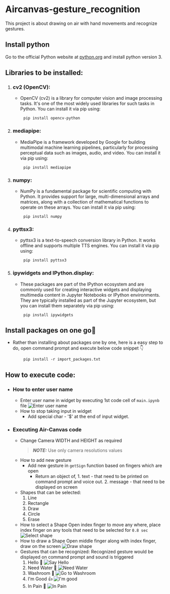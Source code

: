# Aircanvas-gesture_recognition
This project is about drawing on air with hand movements and recognize gestures.

## Install python
Go to the official Python website at [python.org](https://www.python.org/) and install python version 3.


## Libraries to be installed:

1. ### cv2 (OpenCV): 
    - OpenCV (cv2) is a library for computer vision and image processing tasks. It's one of the most widely used libraries for such tasks in Python. You can install it via pip using:
```
        pip install opencv-python
```

2. ### mediapipe: 
    - MediaPipe is a framework developed by Google for building multimodal machine learning pipelines, particularly for processing perceptual data such as images, audio, and video. You can install it via pip using:
```
        pip install mediapipe
```

3. ### numpy: 
    - NumPy is a fundamental package for scientific computing with Python. It provides support for large, multi-dimensional arrays and matrices, along with a collection of mathematical functions to operate on these arrays. You can install it via pip using:
```
        pip install numpy
```

4. ### pyttsx3: 
    - pyttsx3 is a text-to-speech conversion library in Python. It works offline and supports multiple TTS engines. You can install it via pip using:
```
        pip install pyttsx3
```

5. ### ipywidgets and IPython.display: 
    - These packages are part of the IPython ecosystem and are commonly used for creating interactive widgets and displaying multimedia content in Jupyter Notebooks or IPython environments. They are typically installed as part of the Jupyter ecosystem, but you can install them separately via pip using:
```
        pip install ipywidgets
```
## Install packages on one go🚀
- Rather than installing about packages one by one, here is a easy step to do, open command prompt and execute below code snippet 👇
```
        pip install -r import_packages.txt
```

## How to execute code:
- ### How to enter user name
    - Enter user name in widget by executing 1st code cell of `main.ipynb` file
        ![Enter user name](./readme_assets/images/username.png)
    - How to stop taking input in widget
       -  Add special char - '$' at the end of input widget.
- ### Executing Air-Canvas code
    - Change Camera WIDTH and HEIGHT as required
        > **_NOTE:_** Use only camera resolutions values
    - How to add new gesture
        - Add new gesture in `getSign` function based on fingers which are open
            - Return an object of, 
                    1. text - that need to be printed on command prompt and voice out.
                    2. message - that need to be displayed on screen
    - Shapes that can be selected:
        1. Line 
        2. Rectangle
        3. Draw
        4. Circle
        5. Erase
    - How to select a Shape
        Open index finger to move any where, place index finger on any tools that need to be selected for `0.8 sec`
         ![Select shape](./readme_assets/images/select_shape.png)
    - How to draw a Shape
        Open middle finger along with index finger, draw on the screen
            ![Draw shape](./readme_assets/images/draw_shape.png)
    - Gestures that can be recognized:
        Recognized gesture would be displayed on command prompt and sound is triggered
        1. Hello 👋
            ![Say Hello](./readme_assets/images/Hello.png)
        2. Need Water 🥛
            ![Need Water](./readme_assets/images/water.png)
        3. Washroom 🚻
            ![Go to Washroom](./readme_assets/images/washroom.png)
        4. I'm Good 👍
            ![I'm good](./readme_assets/images/good.png)
        5. In Pain 🤒
            ![In Pain](./readme_assets/images/pain.png)
    

